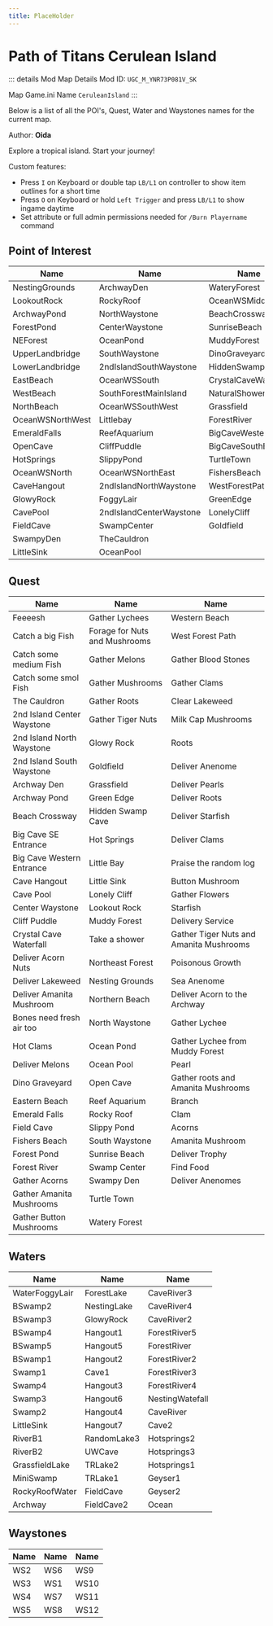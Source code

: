 ```yaml
---
title: PlaceHolder
---
```


# Path of Titans Cerulean Island

::: details Mod Map Details
Mod ID: `UGC_M_YNR73P081V_SK`

Map Game.ini Name `CeruleanIsland`
:::

Below is a list of all the POI's, Quest, Water and Waystones names for the current map.

Author: **Oida**

Explore a tropical island. Start your journey!

Custom features:

- Press `I` on Keyboard or double tap `LB/L1` on controller to show item outlines for a short time
- Press `O` on Keyboard or hold `Left Trigger` and press `LB/L1` to show ingame daytime
- Set attribute or full admin permissions needed for `/Burn Playername` command

## Point of Interest

| Name             | Name                    | Name                 |
| ---------------- | ----------------------- | -------------------- |
| NestingGrounds   | ArchwayDen              | WateryForest         |
| LookoutRock      | RockyRoof               | OceanWSMiddle        |
| ArchwayPond      | NorthWaystone           | BeachCrossway        |
| ForestPond       | CenterWaystone          | SunriseBeach         |
| NEForest         | OceanPond               | MuddyForest          |
| UpperLandbridge  | SouthWaystone           | DinoGraveyard        |
| LowerLandbridge  | 2ndIslandSouthWaystone  | HiddenSwampCave      |
| EastBeach        | OceanWSSouth            | CrystalCaveWaterfall |
| WestBeach        | SouthForestMainIsland   | NaturalShower        |
| NorthBeach       | OceanWSSouthWest        | Grassfield           |
| OceanWSNorthWest | Littlebay               | ForestRiver          |
| EmeraldFalls     | ReefAquarium            | BigCaveWestern       |
| OpenCave         | CliffPuddle             | BigCaveSouthEast     |
| HotSprings       | SlippyPond              | TurtleTown           |
| OceanWSNorth     | OceanWSNorthEast        | FishersBeach         |
| CaveHangout      | 2ndIslandNorthWaystone  | WestForestPath       |
| GlowyRock        | FoggyLair               | GreenEdge            |
| CavePool         | 2ndIslandCenterWaystone | LonelyCliff          |
| FieldCave        | SwampCenter             | Goldfield            |
| SwampyDen        | TheCauldron             |                      |
| LittleSink       | OceanPool               |                      |

## Quest

| Name                       | Name                          | Name                                    |
| -------------------------- | ----------------------------- | --------------------------------------- |
| Feeeesh                    | Gather Lychees                | Western Beach                           |
| Catch a big Fish           | Forage for Nuts and Mushrooms | West Forest Path                        |
| Catch some medium Fish     | Gather Melons                 | Gather Blood Stones                     |
| Catch some smol Fish       | Gather Mushrooms              | Gather Clams                            |
| The Cauldron               | Gather Roots                  | Clear Lakeweed                          |
| 2nd Island Center Waystone | Gather Tiger Nuts             | Milk Cap Mushrooms                      |
| 2nd Island North Waystone  | Glowy Rock                    | Roots                                   |
| 2nd Island South Waystone  | Goldfield                     | Deliver Anenome                         |
| Archway Den                | Grassfield                    | Deliver Pearls                          |
| Archway Pond               | Green Edge                    | Deliver Roots                           |
| Beach Crossway             | Hidden Swamp Cave             | Deliver Starfish                        |
| Big Cave SE Entrance       | Hot Springs                   | Deliver Clams                           |
| Big Cave Western Entrance  | Little Bay                    | Praise the random log                   |
| Cave Hangout               | Little Sink                   | Button Mushroom                         |
| Cave Pool                  | Lonely Cliff                  | Gather Flowers                          |
| Center Waystone            | Lookout Rock                  | Starfish                                |
| Cliff Puddle               | Muddy Forest                  | Delivery Service                        |
| Crystal Cave Waterfall     | Take a shower                 | Gather Tiger Nuts and Amanita Mushrooms |
| Deliver Acorn Nuts         | Northeast Forest              | Poisonous Growth                        |
| Deliver Lakeweed           | Nesting Grounds               | Sea Anenome                             |
| Deliver Amanita Mushroom   | Northern Beach                | Deliver Acorn to the Archway            |
| Bones need fresh air too   | North Waystone                | Gather Lychee                           |
| Hot Clams                  | Ocean Pond                    | Gather Lychee from Muddy Forest         |
| Deliver Melons             | Ocean Pool                    | Pearl                                   |
| Dino Graveyard             | Open Cave                     | Gather roots and Amanita Mushrooms      |
| Eastern Beach              | Reef Aquarium                 | Branch                                  |
| Emerald Falls              | Rocky Roof                    | Clam                                    |
| Field Cave                 | Slippy Pond                   | Acorns                                  |
| Fishers Beach              | South Waystone                | Amanita Mushroom                        |
| Forest Pond                | Sunrise Beach                 | Deliver Trophy                          |
| Forest River               | Swamp Center                  | Find Food                               |
| Gather Acorns              | Swampy Den                    | Deliver Anenomes                        |
| Gather Amanita Mushrooms   | Turtle Town                   |                                         |
| Gather Button Mushrooms    | Watery Forest                 |                                         |

## Waters

| Name           | Name        | Name            |
| -------------- | ----------- | --------------- |
| WaterFoggyLair | ForestLake  | CaveRiver3      |
| BSwamp2        | NestingLake | CaveRiver4      |
| BSwamp3        | GlowyRock   | CaveRiver2      |
| BSwamp4        | Hangout1    | ForestRiver5    |
| BSwamp5        | Hangout5    | ForestRiver     |
| BSwamp1        | Hangout2    | ForestRiver2    |
| Swamp1         | Cave1       | ForestRiver3    |
| Swamp4         | Hangout3    | ForestRiver4    |
| Swamp3         | Hangout6    | NestingWatefall |
| Swamp2         | Hangout4    | CaveRiver       |
| LittleSink     | Hangout7    | Cave2           |
| RiverB1        | RandomLake3 | Hotsprings2     |
| RiverB2        | UWCave      | Hotsprings3     |
| GrassfieldLake | TRLake2     | Hotsprings1     |
| MiniSwamp      | TRLake1     | Geyser1         |
| RockyRoofWater | FieldCave   | Geyser2         |
| Archway        | FieldCave2  | Ocean           |

## Waystones

| Name | Name | Name |
| ---- | ---- | ---- |
| WS2  | WS6  | WS9  |
| WS3  | WS1  | WS10 |
| WS4  | WS7  | WS11 |
| WS5  | WS8  | WS12 |
